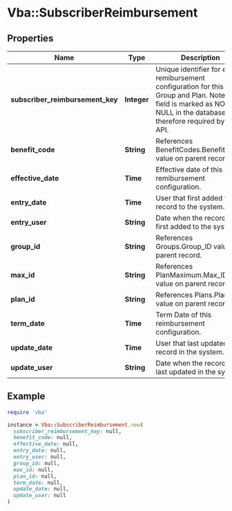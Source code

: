 # Vba::SubscriberReimbursement

## Properties

| Name | Type | Description | Notes |
| ---- | ---- | ----------- | ----- |
| **subscriber_reimbursement_key** | **Integer** | Unique identifier for each remibursement configuration for this Group and Plan. Note: This field is marked as NOT NULL in the database and therefore required by the API. |  |
| **benefit_code** | **String** | References BenefitCodes.Benefit_Code value on parent record. |  |
| **effective_date** | **Time** | Effective date of this remibursement configuration. | [optional] |
| **entry_date** | **Time** | User that first added the record to the system. | [optional] |
| **entry_user** | **String** | Date when the record was first added to the system. | [optional] |
| **group_id** | **String** | References Groups.Group_ID value on parent record. |  |
| **max_id** | **String** | References PlanMaximum.Max_ID value on parent record. |  |
| **plan_id** | **String** | References Plans.Plan_ID value on parent record. |  |
| **term_date** | **Time** | Term Date of this reimbursement configuration. | [optional] |
| **update_date** | **Time** | User that last updated the record in the system. | [optional] |
| **update_user** | **String** | Date when the record was last updated in the system. | [optional] |

## Example

```ruby
require 'vba'

instance = Vba::SubscriberReimbursement.new(
  subscriber_reimbursement_key: null,
  benefit_code: null,
  effective_date: null,
  entry_date: null,
  entry_user: null,
  group_id: null,
  max_id: null,
  plan_id: null,
  term_date: null,
  update_date: null,
  update_user: null
)
```

